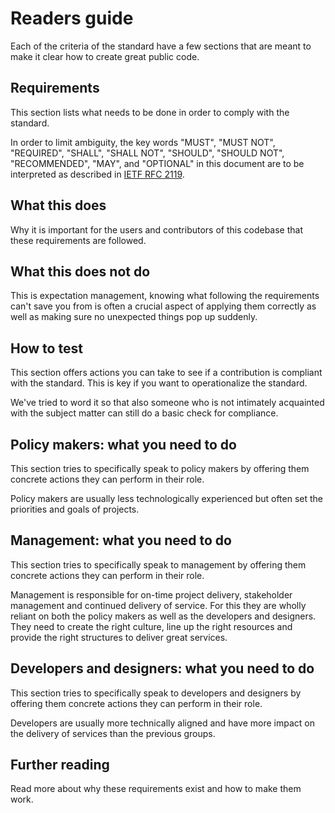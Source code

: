 # Readers guide

Each of the criteria of the standard have a few sections that are meant to make it clear how to create great public code.

## Requirements

This section lists what needs to be done in order to comply with the standard.

In order to limit ambiguity, the key words "MUST", "MUST NOT", "REQUIRED", "SHALL", "SHALL
NOT", "SHOULD", "SHOULD NOT", "RECOMMENDED",  "MAY", and "OPTIONAL" in this document are to be interpreted as described in [IETF RFC 2119](https://tools.ietf.org/html/rfc2119).

## What this does

Why it is important for the users and contributors of this codebase that these requirements are followed.

## What this does not do

This is expectation management, knowing what following the requirements can't save you from is often a crucial aspect of applying them correctly as well as making sure no unexpected things pop up suddenly.

## How to test

This section offers actions you can take to see if a contribution is compliant with the standard. This is key if you want to operationalize the standard.

We've tried to word it so that also someone who is not intimately acquainted with the subject matter can still do a basic check for compliance.

## Policy makers: what you need to do

This section tries to specifically speak to policy makers by offering them concrete actions they can perform in their role.

Policy makers are usually less technologically experienced but often set the priorities and goals of projects.

## Management: what you need to do

This section tries to specifically speak to management by offering them concrete actions they can perform in their role.

Management is responsible for on-time project delivery, stakeholder management and continued delivery of service. For this they are wholly reliant on both the policy makers as well as the developers and designers. They need to create the right culture, line up the right resources and provide the right structures to deliver great services.

## Developers and designers: what you need to do

This section tries to specifically speak to developers and designers by offering them concrete actions they can perform in their role.

Developers are usually more technically aligned and have more impact on the delivery of services than the previous groups.

## Further reading

Read more about why these requirements exist and how to make them work.
